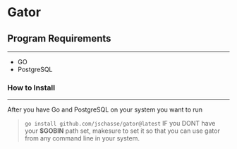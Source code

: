 # Gator

## Program Requirements
-----------------------------------------
  - GO
  - PostgreSQL

### How to Install
-----------------------------------------
  After you have Go and PostgreSQL on your system you want to run 
> `go install github.com/jschasse/gator@latest`
  IF you DONT have your **$GOBIN** path set, makesure to set it so that you can use gator from any command line in your system.
